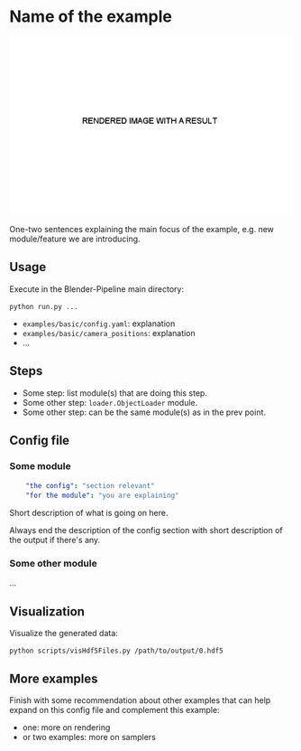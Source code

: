 # Name of the example

![](example_rendering.png)

One-two sentences explaining the main focus of the example, e.g. new module/feature we are introducing.

## Usage

Execute in the Blender-Pipeline main directory:

```
python run.py ...
``` 

* `examples/basic/config.yaml`: explanation
* `examples/basic/camera_positions`: explanation
* ...

## Steps

* Some step: list module(s) that are doing this step.
* Some other step: `loader.ObjectLoader` module.
* Some other step: can be the same module(s) as in the prev point.

## Config file

### Some module

```yaml
    "the config": "section relevant"
    "for the module": "you are explaining"
```

Short description of what is going on here.

Always end the description of the config section with short description of the output if there's any. 

### Some other module

...


## Visualization

Visualize the generated data:

```
python scripts/visHdf5Files.py /path/to/output/0.hdf5
```

## More examples

Finish with some recommendation about other examples that can help expand on this config file and complement this example:
* one: more on rendering
* or two examples: more on samplers